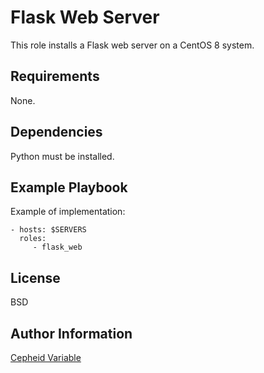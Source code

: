 Flask Web Server
=========

This role installs a Flask web server on a CentOS 8 system.


Requirements
------------

None.


Dependencies
------------

Python must be installed.


Example Playbook
----------------

Example of implementation:

    - hosts: $SERVERS
      roles:
         - flask_web


License
-------

BSD


Author Information
------------------

[Cepheid Variable](https://github.com/CepheidVariable)
